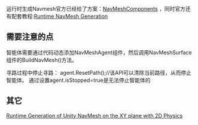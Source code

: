 运行时生成Navmesh官方已经给了方案：[NavMeshComponents](https://github.com/Unity-Technologies/NavMeshComponents) ，同时官方还有配套教程:[Runtime NavMesh Generation](https://learn.unity.com/tutorial/runtime-navmesh-generation?tab=overview#)


## 需要注意的点
智能体需要通过代码动态添加NavMeshAgent组件，然后调用NavMeshSurface组件的BuildNavMesh()方法。

寻路过程中停止寻路：
agent.ResetPath();//该API可以清除当前路径，从而停止智能体。
通过设置agent.isStopped=true是无法停止智能体的


## 其它
[Runtime Generation of Unity NavMesh on the XY plane with 2D Physics](https://www.spacebumfuzzle.com/runtime-generation-of-unity-navmesh-on-the-xy-plane-with-2d-physics/)